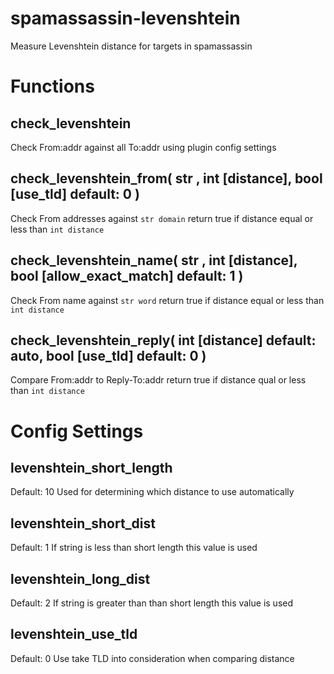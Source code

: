 # spamassassin-levenshtein
Measure Levenshtein distance for targets in spamassassin

# Functions

## check_levenshtein
Check From:addr against all To:addr using plugin config settings

## check_levenshtein_from( str <domain>, int [distance], bool [use_tld] default: 0 )
Check From addresses against `str domain` return true if distance equal or less than `int distance`

## check_levenshtein_name( str <word>, int [distance], bool [allow_exact_match] default: 1 )
Check From name against `str word` return true if distance equal or less than `int distance` 

## check_levenshtein_reply( int [distance] default: auto, bool [use_tld] default: 0 )
Compare From:addr to Reply-To:addr return true if distance qual or less than `int distance` 

# Config Settings

## levenshtein_short_length
Default: 10
Used for determining which distance to use automatically
## levenshtein_short_dist
Default: 1
If string is less than short length this value is used
## levenshtein_long_dist
Default: 2
If string is greater than than short length this value is used
## levenshtein_use_tld
Default: 0
Use take TLD into consideration when comparing distance
